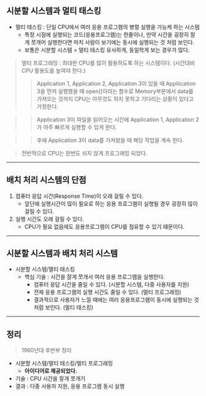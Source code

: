 ## 시분할 시스템과 멀티 태스킹
* 멀티 태스킹 : 단일 CPU에서 여러 응용 프로그램의 병렬 실행을 가능케 하는 시스템
    + 특정 시점에 실행되는 코드(응용프로그램)는 한줄이나, 만약 시간을 굉장히 잘게 쪼개어 실행한다면 마치 사람이 보기에는 동시에 실행되는 것 처럼 보인다.
    + 보통은 시분할 시스템 = 멀티 태스킹 유사하게, 동일학게 보는 경우가 많다.
> 멀티 프로그래밍 : 최대한 CPU를 많이 활용하도록 하는 시스템이다. (시간대비 CPU 활용도를 높여야 한다.)
>> Application 1, Application 2, Application 3이 있을 때 Appliication 3을 먼저 실행했을 때 open()이라는 함수로 Memory부분에서 data를 가져오는 것까지 CPU는 아무것도 하지 못하고 기다리는 상황이 있다고 가정한다.

>> Application 3이 파일을 읽어오는 시간에 Application 1, Application 2가 아주 빠르게 실행할 수 있게 한다.

>> 후에 Application 3이 data를 가져왔을 때 해당 작업을 계속 한다.

> 전반적으로 CPU는 한번도 쉬지 않게 프로그래밍 되었다.

---
## 배치 처리 시스템의 단점
1. 컴퓨터 응답 시간(Response Time)이 오래 걸릴 수 있다.
    + 앞단에 실행시간이 많이 필요로 하는 응용 프로그램이 실행될 경우 굉장히 많이 걸릴 수 있다.
2. 실행 시간도 오래 걸릴 수 있다.
    + CPU가 필요 없음에도 응용프로그램이 CPU를 점유할 수 있기 떄문이다.

---
## 시분할 시스템과 배치 처리 시스템
* 시분할 시스템/멀티 태스킹
    + 핵심 기술 : 시간을 잘게 쪼개서 여러 응용 프로그램을 실행한다.
        - 컴퓨터 응답 시간을 줄일 수 있다. (시분할 시스템, 다중 사용자를 지원)
        - 전체 응용 프로그램의 실행 시간도 줄일 수 있다. (멀티 프로그래밍)
        - 결과적으로 사용자가 느낄 때에는 여러 응용프로그램이 동시에 실행되는 것 처럼 보인다. (멀티 태스킹)

---
## 정리
> 1960년대 후반부 정리
* 시분할 시스템/멀티 태스킹/멀티 프로그래밍
    + **아이디어로 제공되었다.**
* 기술 : CPU 시간을 잘개 쪼개기
* 결과 : 다중 사용자 지원, 응용 프로그램 동시 실행